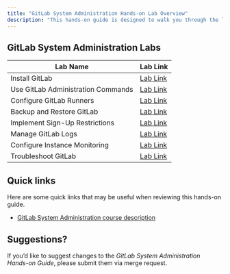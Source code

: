 ```yaml
---
title: "GitLab System Administration Hands-on Lab Overview"
description: "This hands-on guide is designed to walk you through the lab exercises used in the GitLab System Administration course."
---
```



## GitLab System Administration Labs

| Lab Name | Lab Link |
|-----------|------------|
| Install GitLab | [Lab Link](/handbook/customer-success/professional-services-engineering/education-services/sysadminhandsonlab1) |
| Use GitLab Administration Commands | [Lab Link](/handbook/customer-success/professional-services-engineering/education-services/sysadminhandsonlab2) |
| Configure GitLab Runners |  [Lab Link](/handbook/customer-success/professional-services-engineering/education-services/sysadminhandsonlab3) |
| Backup and Restore GitLab |[Lab Link](/handbook/customer-success/professional-services-engineering/education-services/sysadminhandsonlab4) |
| Implement Sign-Up Restrictions |  [Lab Link](/handbook/customer-success/professional-services-engineering/education-services/sysadminhandsonlab5) |
| Manage GitLab Logs |  [Lab Link](/handbook/customer-success/professional-services-engineering/education-services/sysadminhandsonlab6) |
| Configure Instance Monitoring | [Lab Link](/handbook/customer-success/professional-services-engineering/education-services/sysadminhandsonlab7) |
| Troubleshoot GitLab |  [Lab Link](/handbook/customer-success/professional-services-engineering/education-services/sysadminhandsonlab8) |

## Quick links

Here are some quick links that may be useful when reviewing this hands-on guide.

- [GitLab System Administration course description](https://about.gitlab.com/services/education/admin/)

## Suggestions?

If you’d like to suggest changes to the *GitLab System Administration Hands-on Guide*, please submit them via merge request.
